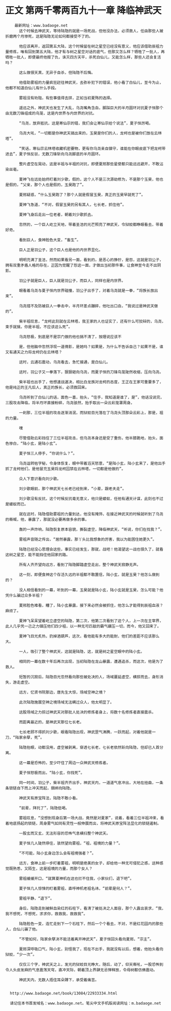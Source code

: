# 正文 第两千零两百九十一章 降临神武天
        最新网址：www.badaoge.net
          这个时候去神武天，等待陆隐的就是一场死战，但他没办法，必须救人，任由那些人被折磨两个月惨死，这是陆隐无论如何都接受不了的。
      
          他应该离开，返回第五大陆，这个时候留在树之星空已经没有意义，他应该借助辰祖力量修炼，唯有回到第五大陆，他才有与树之星空对话的底气，但那又怎么样？牺牲了一批人，再牺牲一批人，即便最终他报了仇，诛灭四方天平，杀死白仙儿，又能怎么样，那些人还会复活吗？
      
          这么做很天真，无异于自杀，但陆隐不后悔。
      
          他借助雾祖的力量疯狂赶往神武天，去弥补犯下的错误，他小看了白仙儿，至今为止，他都不知道白仙儿有什么手段。
      
          雾祖没有劝阻，有些事值得去拼，正如当初夏殇的选择。
      
          遥远之外，神武天也发生了大乱，乌尧嘴角含血，脚踩巨大的半月圆环对抗夏子恒那个由无数刀锋组成的鸟笼，这是内世界与内世界的对抗。
      
          “乌尧，放弃抵抗，这是寒仙宗的错，我们会让寒仙宗给个说法”，夏子恒厉喝。
      
          乌尧大吼，“一切都是你神武天搞出来的，玉昊是你们的人，龙柯也是被你们放在云林塔”。
      
          “笑话，寒仙宗云林塔收藏机密要物，更有你乌尧亲自镇守，谁能在你眼皮底下把龙柯带进去”，夏子恒反驳，无数刀锋斩向乌尧脚底的半月圆环。
      
          整片虚空在晃动，这是半祖与半祖的对抗，即便夏邢那些星使都只能远远避开，不敢沾染丝毫。
      
          夏神飞在远处始终盯着刘少歌，假的，这个人不是三次源劫修为，不是那个玉昊，他也是假的，“父亲，那个人也是假的，玉昊跑了”。
      
          夏邢疑惑，“什么玉昊跑了？那个人就是假冒玉昊，真正的玉昊早就死了”。
      
          夏神飞急道，“不对，假冒玉昊的另有其人，七长老，抓住他”。
      
          夏神飞身后走出一位老者，朝着刘少歌抓去。
      
          忽然的，一个巨人屹立天地，带着圣洁的光芒照亮了神武天，令狱蛟都睁眼看去，带着好奇。
      
          看到巨人，食神脸色大变，“畜生”。
      
          巨人正是羽公子，这个巨人也是他的内世界显化。
      
          明明充满了圣洁，然而如果看另一面，看到的，是恶心的狰狞，是怨，这就是羽公子，拥有双重矛盾人格的存在，正因为觉醒了怨这一面，才做出当初那件事，让食神至今走不出阴影。
      
          羽公子就是巨人，巨人就是羽公子，而巨人，同样也是内世界。
      
          眼看着乌尧与夏子恒内世界碰撞，羽公子出手了，对着乌尧就是一拳，“将族长放出来”。
      
          乌尧措不及防被巨人一拳击中，半月环差点蹦碎，他吐出口血，“我说过是神武天做的”。
      
          柴半祖叹息，“龙柯此刻就在云林塔，我王家的人也证实了，还有什么可狡辩的，乌尧，束手就擒，你是半祖，不应该这么死”。
      
          乌尧怒极，到底是不是宗门做的他也搞不清了，按理说应该不
      
          是，但他脑中忽然浮现一道倩影，是她吗？如果是，为什么不告诉自己？如果不是，谁又有通天之力将龙柯仍在云林塔？
      
          这时，云通石震动，乌尧看去，急忙接通，是白仙儿。
      
          这时，羽公子又一拳落下，狠狠砸向乌尧，而夏子恒的刀锋鸟笼陡然收缩，压向乌尧。
      
          柴半祖也出手了，他想速战速决，相比白龙族对龙柯的态度，王正在王家可重要多了，他是纯正的王凡后人，真正的族长，必须救回来。
      
          乌尧听到了白仙儿的话，面色一喜，抬头，“住手，我知道是谁了，是”，他话没说完，三股攻击降临，将半月环直接粉碎，乌尧骇然，抬手取出一朵云彩笼罩周身。
      
          一刹那，三位半祖的攻击逐渐消泯，而狱蛟目光落在了乌尧头顶那朵云彩上，那是，祖的力量。
      
          噗
      
          尽管借助云彩挡住了三位半祖攻击，但乌尧本身还是受了重伤，他半膝跪地，抬头，面色惨白，“陆小玄，是陆小玄”。
      
          夏子恒三人停手，“你说什么？”。
      
          乌尧运转枯字秘，令身体恢复，眼中带着滔天怒意，“是陆小玄，陆小玄来了，是他出手抓了龙柯他们，是他冒充玉昊将龙柯囚禁在云林塔，一切都是他做的”。
      
          众人下意识看向刘少歌。
      
          刘少歌眼前，那个神武天七长老已经到来，“小辈，跟老夫走”。
      
          刘少歌没有反抗，这个时候反抗毫无意义，他只是蝼蚁，任他有通天计谋，此刻也不过是蝼蚁而已。
      
          就在这时，陆隐借助雾祖的力量到达，他没有掩饰，在接近神武天的时候就听到了乌尧的嘶喊，他，暴露了，那就没必要再做多余的事。
      
          轰的一声炸响，陆隐恢复原本容貌，撕裂虚空，降临神武天，“听说，你们在找我？”。
      
          雾祖声音随之传出，“居然暴露，那丫头比我想象的厉害，我以为能困住她更久”。
      
          陆隐已经没心思理会这些，事实已经发生，那就，战吧！他渴望这一战也很久了，就看这树之星空，能不能挡住他回家的路。
      
          所有人齐齐望向远方，看到了陆隐脚踏虚空走出，整个神武天寂静无声。
      
          这一刻，即便食神这个存活久远的半祖都不敢置信，陆小玄，就是玉昊？他怎么做到的？
      
          没人相信看到的一幕，听到的一幕，玉昊就是陆小玄，陆小玄就是玉昊，怎么可能？他凭什么骗过众多半祖？
      
          夏邢脸色难看，糟了，陆小玄暴露，接下来必然会被抓住，他怎么才能得到辰祖血液？麻烦了。
      
          夏神飞呆呆望着屹立虚空的陆隐，第二次，他第二次看到了这个人，上一次在主宰界，此人几乎凭一己之力镇压他们四少祖，以一种无可匹敌的霸气碾压一切，而今，他又回来了。
      
          夏神飞目光炙热，扔掉酒葫芦，这次，看他能有多大的能耐，他们的差距不应该那么大。
      
          一人，吸引了整个神武天，这就是陆隐，这，就是树之星空眼中的陆小玄。
      
          相同的一幕在数十年后再次出现，当初陆隐在龙山暴露，遭遇追杀，而这次，他是为了救人。
      
          短暂的沉寂后，陆隐目光忽然看向那些被处决的人，场域蔓延虚空，横掠而去，身形消失，游走虚空。
      
          远方，忆贤书院那边，唐先生大惊，场域空神之境？
      
          此次陆隐施展空神之境场域无法瞒过众人，他太明显了。
      
          这股场域之力掠过神武天对那批人处决的修炼者身上，将数十名修炼者直接震杀。
      
          而距离最近的，是神武天那位七长老。
      
          七长老顾不得抓刘少歌，眼看陆隐出现，神武罡气沸腾，一跃而起，对着他就是一刀，“陆家余孽，死”。
      
          陆隐抬眼，动都没用，虚空被剥离，穿透七长老，七长老依然斩向陆隐，但却已人首分离。
      
          这一幕是恐怖的，至少吓住了周边一众神武天修炼者。
      
          夏子恒怒极而出，“陆小玄，你找死”。
      
          同一时间，羽公子，柴半祖齐齐出手，神武天内，一道道气息冲出，大地在扭曲，一条条锁链自下而上冲天而起，捆绑向陆隐。
      
          神武天有原宝阵法，陆隐不敢小看。
      
          “前辈，拜托了”，陆隐低喝。
      
          雾祖叹息，“没想到现身后第一场大战，竟然是对夏家”，说着，看着三位半祖冲来，看着地底扬起的锁链，周身雾气如同有灵性一般伸展而出，将神武天原宝阵法显化的锁链遏制。
      
          一股玄而又玄，无法形容的恐怖气息横扫整个神武天。
      
          夏子恒几人陡然停住，骇然望向雾祖，“祖，祖境的力量？”。
      
          “不可能，陆小玄身边怎么会有祖境强者？”。
      
          远方，食神上前一步盯着雾祖，明明是绝美的女子，却给他一种无可侵犯之感，这种感觉既熟悉，又陌生，这是祖境的力量，而那个女人？
      
          雾祖缓缓开口，“就算夏神机在这也拦不住我，小家伙们，退下吧”。
      
          夏子恒几人惊悚的盯着雾祖，直呼神机老祖名讳，“前辈是何人？”。
      
          雾祖平静，“退下”。
      
          身后，陆隐走到被鲜血染红的石柱下，看清了被处决之人面容，那个人露出哀求，“我，我不想死，不想死，求求你，救救我，救救我”。
      
          陆隐脸色一变，连忙走到下一个石柱下，然后一个个看去，不对，不是红花园内的那些人，白仙儿骗了他。
      
          “不管如何，陆家余孽决不能活着离开神武天”，夏子恒回头看向夏邢，“宗主”。
      
          夏邢深呼吸口气，陆小玄，别怪我了，现在不出手，我就没有以后，想着，他抬头看向狱蛟，“少一次”。
      
          仅仅三个字，神武天之上，发光的狱蛟目光睁大，随后，动了，仰天嘶吼，一股恐怖到令人头皮发麻的气息震荡天穹，直冲天际，朝着顶上界肆无忌惮释放，令母树都仿佛震动。
      
          神武天内，无数人捂住耳朵蹲下，承受着痛苦。
      
      
      http://www.badaoge.net/book/13084/22933334.html
      
      请记住本书首发域名：www.badaoge.net。笔尖中文手机版阅读网址：m.badaoge.net